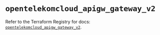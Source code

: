 # `opentelekomcloud_apigw_gateway_v2`

Refer to the Terraform Registry for docs: [`opentelekomcloud_apigw_gateway_v2`](https://registry.terraform.io/providers/opentelekomcloud/opentelekomcloud/1.36.14/docs/resources/apigw_gateway_v2).
